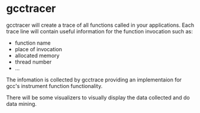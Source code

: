 gcctracer
=========

gcctracer will create a trace of all functions called in your applications.
Each trace line will contain useful information for the function invocation
such as:
 * function name
 * place of invocation
 * allocated memory
 * thread number
 * ...

The infomation is collected by gcctrace providing an implementaion for gcc's
instrument function functionality.

There will be some visualizers to visually display the data collected and do
data mining.


